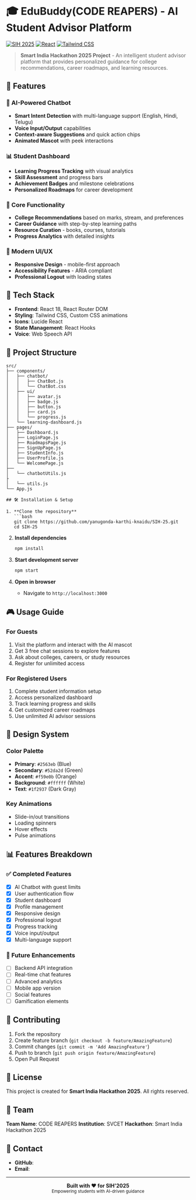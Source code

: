 # 🎓 EduBuddy(CODE REAPERS) -  AI Student Advisor Platform

[![SIH 2025](https://img.shields.io/badge/SIH-2025-blue.svg)](https://sih.gov.in/)
[![React](https://img.shields.io/badge/React-18-61DAFB.svg)](https://reactjs.org/)
[![Tailwind CSS](https://img.shields.io/badge/Tailwind-CSS-38B2AC.svg)](https://tailwindcss.com/)

> **Smart India Hackathon 2025 Project** - An intelligent student advisor platform that provides personalized guidance for college recommendations, career roadmaps, and learning resources.

## 🌟 Features

### 🤖 AI-Powered Chatbot
- **Smart Intent Detection** with multi-language support (English, Hindi, Telugu)
- **Voice Input/Output** capabilities
- **Context-aware Suggestions** and quick action chips
- **Animated Mascot** with peek interactions

### 📊 Student Dashboard
- **Learning Progress Tracking** with visual analytics
- **Skill Assessment** and progress bars
- **Achievement Badges** and milestone celebrations
- **Personalized Roadmaps** for career development

### 🎯 Core Functionality
- **College Recommendations** based on marks, stream, and preferences
- **Career Guidance** with step-by-step learning paths
- **Resource Curation** - books, courses, tutorials
- **Progress Analytics** with detailed insights

### 🎨 Modern UI/UX
- **Responsive Design** - mobile-first approach
- **Accessibility Features** - ARIA compliant
- **Professional Logout** with loading states

## 🚀 Tech Stack

- **Frontend**: React 18, React Router DOM
- **Styling**: Tailwind CSS, Custom CSS animations
- **Icons**: Lucide React
- **State Management**: React Hooks
- **Voice**: Web Speech API

## 📁 Project Structure

```
src/
├── components/
│   ├── chatbot/
│   │   ├── ChatBot.js         
│   │   └── ChatBot.css        
│   ├── ui/                     
│   │   ├── avatar.js        
│   │   ├── badge.js            
│   │   ├── button.js           
│   │   ├── card.js          
│   │   └── progress.js        
│   └── learning-dashboard.js  
├── pages/                   
│   ├── Dashboard.js            
│   ├── LoginPage.js           
│   ├── RoadmapsPage.js
│   ├── SignUpPage.js          
│   ├── StudentInfo.js         
│   ├── UserProfile.js       
│   └── WelcomePage.js    
├──
│   └── chatbotUtils.js     
├
│   └── utils.js         
└── App.js                

## 🛠️ Installation & Setup

1. **Clone the repository**
   ```bash
   git clone https://github.com/yanugonda-karthi-knaidu/SIH-25.git
   cd SIH-25
   ```

2. **Install dependencies**
   ```bash
   npm install
   ```

3. **Start development server**
   ```bash
   npm start
   ```

4. **Open in browser**
   - Navigate to `http://localhost:3000`

## 🎮 Usage Guide

### For Guests
1. Visit the platform and interact with the AI mascot
2. Get 3 free chat sessions to explore features
3. Ask about colleges, careers, or study resources
4. Register for unlimited access

### For Registered Users
1. Complete student information setup
2. Access personalized dashboard
3. Track learning progress and skills
4. Get customized career roadmaps
5. Use unlimited AI advisor sessions


## 🎨 Design System

### Color Palette
- **Primary**: `#2563eb` (Blue)
- **Secondary**: `#52da2d` (Green)
- **Accent**: `#f59e0b` (Orange)
- **Background**: `#ffffff` (White)
- **Text**: `#1f2937` (Dark Gray)

### Key Animations
- Slide-in/out transitions
- Loading spinners
- Hover effects
- Pulse animations

## 📊 Features Breakdown

### ✅ Completed Features
- [x] AI Chatbot with guest limits
- [x] User authentication flow
- [x] Student dashboard
- [x] Profile management
- [x] Responsive design
- [x] Professional logout
- [x] Progress tracking
- [x] Voice input/output
- [x] Multi-language support

### 🚧 Future Enhancements
- [ ] Backend API integration
- [ ] Real-time chat features
- [ ] Advanced analytics
- [ ] Mobile app version
- [ ] Social features
- [ ] Gamification elements

## 🤝 Contributing

1. Fork the repository
2. Create feature branch (`git checkout -b feature/AmazingFeature`)
3. Commit changes (`git commit -m 'Add AmazingFeature'`)
4. Push to branch (`git push origin feature/AmazingFeature`)
5. Open Pull Request

## 📄 License

This project is created for **Smart India Hackathon 2025**. All rights reserved.

## 👥 Team

**Team Name**: CODE REAPERS
**Institution**: SVCET
**Hackathon**: Smart India Hackathon 2025

## 📧 Contact

- **GitHub**: 
- **Email**: 

---

<div align="center">
  <strong>Built with ❤️ for SIH'2025</strong>
  <br>
  <sub>Empowering students with AI-driven guidance</sub>
</div>